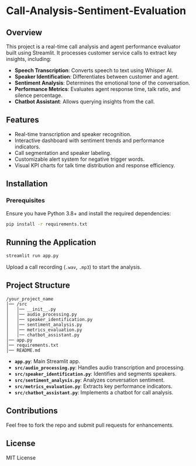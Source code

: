 # Call-Analysis-Sentiment-Evaluation

## Overview
This project is a real-time call analysis and agent performance evaluator built using Streamlit. It processes customer service calls to extract key insights, including:
- **Speech Transcription**: Converts speech to text using Whisper AI.
- **Speaker Identification**: Differentiates between customer and agent.
- **Sentiment Analysis**: Determines the emotional tone of the conversation.
- **Performance Metrics**: Evaluates agent response time, talk ratio, and silence percentage.
- **Chatbot Assistant**: Allows querying insights from the call.

## Features
- Real-time transcription and speaker recognition.
- Interactive dashboard with sentiment trends and performance indicators.
- Call segmentation and speaker labeling.
- Customizable alert system for negative trigger words.
- Visual KPI charts for talk time distribution and response efficiency.

## Installation
### Prerequisites
Ensure you have Python 3.8+ and install the required dependencies:

```bash
pip install -r requirements.txt
```

## Running the Application
```bash
streamlit run app.py
```

Upload a call recording (`.wav`, `.mp3`) to start the analysis.

## Project Structure
```
/your_project_name
│── /src
│   │── __init__.py
│   │── audio_processing.py
│   │── speaker_identification.py
│   │── sentiment_analysis.py
│   │── metrics_evaluation.py
│   │── chatbot_assistant.py
│── app.py
│── requirements.txt
│── README.md
```

- **`app.py`**: Main Streamlit app.
- **`src/audio_processing.py`**: Handles audio transcription and processing.
- **`src/speaker_identification.py`**: Identifies and segments speakers.
- **`src/sentiment_analysis.py`**: Analyzes conversation sentiment.
- **`src/metrics_evaluation.py`**: Extracts key performance indicators.
- **`src/chatbot_assistant.py`**: Implements a chatbot for call analysis.

## Contributions
Feel free to fork the repo and submit pull requests for enhancements.

## License
MIT License

